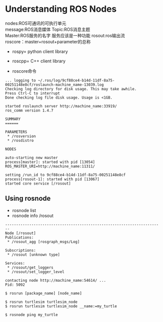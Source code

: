 # Understanding ROS Nodes
nodes:ROS可通讯的可执行单元  
message:ROS消息媒体 
Topic:ROS消息主题  
Master:ROS服务的名字  服务应该是一种功能
rosout:ros输出流  
roscore：master+rosout+parameter的总称 

* rospy= python client library
* roscpp= C++ client library
  
* roscore命令
```
... logging to ~/.ros/log/9cf88ce4-b14d-11df-8a75-00251148e8cf/roslaunch-machine_name-13039.log
Checking log directory for disk usage. This may take awhile.
Press Ctrl-C to interrupt
Done checking log file disk usage. Usage is <1GB.

started roslaunch server http://machine_name:33919/
ros_comm version 1.4.7

SUMMARY
======

PARAMETERS
 * /rosversion
 * /rosdistro

NODES

auto-starting new master
process[master]: started with pid [13054]
ROS_MASTER_URI=http://machine_name:11311/

setting /run_id to 9cf88ce4-b14d-11df-8a75-00251148e8cf
process[rosout-1]: started with pid [13067]
started core service [/rosout]
```

## Using rosnode
* rosnode list
* rosnode info /rosout
```
------------------------------------------------------------------------
Node [/rosout]
Publications:
 * /rosout_agg [rosgraph_msgs/Log]

Subscriptions:
 * /rosout [unknown type]

Services:
 * /rosout/get_loggers
 * /rosout/set_logger_level

contacting node http://machine_name:54614/ ...
Pid: 5092
```

```
$ rosrun [package_name] [node_name]
```
```
$ rosrun turtlesim turtlesim_node
$ rosrun turtlesim turtlesim_node __name:=my_turtle
```
```
$ rosnode ping my_turtle
```